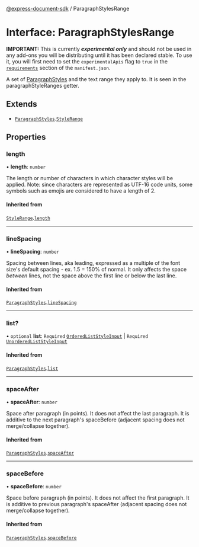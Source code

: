 [@express-document-sdk](../overview.md) / ParagraphStylesRange

# Interface: ParagraphStylesRange

<InlineAlert slots="text" variant="warning"/>

**IMPORTANT:** This is currently ***experimental only*** and should not be used in any add-ons you will be distributing until it has been declared stable. To use it, you will first need to set the `experimentalApis` flag to `true` in the [`requirements`](../../../manifest/index.md#requirements) section of the `manifest.json`.

A set of [ParagraphStyles](paragraph-styles.md) and the text range they apply to. It is seen in the paragraphStyleRanges getter.

## Extends

-   [`ParagraphStyles`](paragraph-styles.md).[`StyleRange`](style-range.md)

## Properties

### length

• **length**: `number`

The length or number of characters in which character styles will be applied.
Note: since characters are represented as UTF-16 code units, some symbols
such as emojis are considered to have a length of 2.

#### Inherited from

[`StyleRange`](style-range.md).[`length`](style-range.md#length)

<hr />

### lineSpacing

• **lineSpacing**: `number`

Spacing between lines, aka leading, expressed as a multiple of the font size's default spacing - ex. 1.5 = 150% of normal.
It only affects the space *between* lines, not the space above the first line or below the last line.

#### Inherited from

[`ParagraphStyles`](paragraph-styles.md).[`lineSpacing`](paragraph-styles.md#linespacing)

<hr />

### list?

• `optional` **list**: `Required` [`OrderedListStyleInput`](ordered-list-style-input.md) \| `Required` [`UnorderedListStyleInput`](unordered-list-style-input.md)

#### Inherited from

[`ParagraphStyles`](paragraph-styles.md).[`list`](paragraph-styles.md#list)

<hr />

### spaceAfter

• **spaceAfter**: `number`

Space after paragraph (in points). It does not affect the last paragraph. It is additive to the next paragraph's spaceBefore
(adjacent spacing does not merge/collapse together).

#### Inherited from

[`ParagraphStyles`](paragraph-styles.md).[`spaceAfter`](paragraph-styles.md#spaceafter)

<hr />

### spaceBefore

• **spaceBefore**: `number`

Space before paragraph (in points). It does not affect the first paragraph. It is additive to previous paragraph's spaceAfter
(adjacent spacing does not merge/collapse together).

#### Inherited from

[`ParagraphStyles`](paragraph-styles.md).[`spaceBefore`](paragraph-styles.md#spacebefore)
